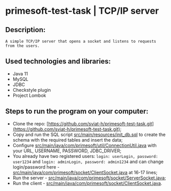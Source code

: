 # primesoft-test-task | TCP/IP server
## Description:
```
A simple TCP/IP server that opens a socket and listens to requests from the users.
```
## Used technologies and libraries:
- Java 11
- MySQL
- JDBC
- Checkstyle plugin
- Project Lombok
## Steps to run the program on your computer:
- Clone the repo: [https://github.com/sviat-h/primesoft-test-task.git](https://github.com/sviat-h/primesoft-test-task.git);
- Copy and run the SQL script [src/main/resources/init_db.sql](src/main/resources/init_db.sql) to create the schema with the required tables and insert the data;
- Configure [src/main/java/com/primesoft/util/ConnectionUtil.java](src/main/java/com/primesoft/util/ConnectionUtil.java) with your URL, USERNAME, PASSWORD, JDBC_DRIVER;
- You already have two registered users: ``login: userLogin, password: user1234`` and ``login: adminLogin, password: admin1234`` and can change login/password here - [src/main/java/com/primesoft/socket/ClientSocket.java](src/main/java/com/primesoft/socket/ClientSocket.java) at 16-17 lines;
- Run the server - [src/main/java/com/primesoft/socket/ServerSocket.java](src/main/java/com/primesoft/socket/ServerSocket.java);
- Run the client - [src/main/java/com/primesoft/socket/ClientSocket.java](src/main/java/com/primesoft/socket/ClientSocket.java).
